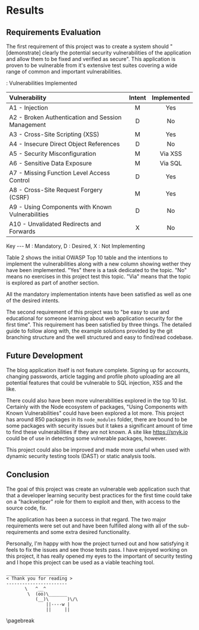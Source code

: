 # Results
## Requirements Evaluation
The first requirement of this project was to create a system should "[demonstrate] clearly the potential security vulnerabilities of the application and allow them to be fixed and verified as secure". This application is proven to be vulnerable from it's extensive test suites covering a wide range of common and important vulnerabilities.

: Vulnerabilities Implemented

| Vulnerability                                     | Intent | Implemented |
|:--------------------------------------------------|:------:|:-----------:|
| A1 - Injection                                    |   M    |     Yes     |
| A2 - Broken Authentication and Session Management |   D    |     No      |
| A3 - Cross-Site Scripting (XSS)                   |   M    |     Yes     |
| A4 - Insecure Direct Object References            |   D    |     No      |
| A5 - Security Misconfiguration                    |   M    |   Via XSS   |
| A6 - Sensitive Data Exposure                      |   M    |   Via SQL   |
| A7 - Missing Function Level Access Control        |   D    |     Yes     |
| A8 - Cross-Site Request Forgery (CSRF)            |   M    |     Yes     |
| A9 - Using Components with Known Vulnerabilities  |   D    |     No      |
| A10 - Unvalidated Redirects and Forwards          |   X    |     No      |

Key --- M : Mandatory, D : Desired, X : Not Implementing

Table 2 shows the initial OWASP Top 10 table and the intentions to implement the vulnerabilities along with a new column showing wether they have been implemented. "Yes" there is a task dedicated to the topic. "No" means no exercises in this project test this topic. "Via" means that the topic is explored as part of another section.

All the mandatory implementation intents have been satisfied as well as one of the desired intents.

The second requirement of this project was to "be easy to use and educational for someone learning about web application security for the first time". This requirement has been satisfied by three things. The detailed guide to follow along with, the example solutions provided by the git branching structure and the well structured and easy to find/read codebase.

## Future Development
The blog application itself is not feature complete. Signing up for accounts, changing passwords, article tagging and profile photo uploading are all potential features that could be vulnerable to SQL injection, XSS and the like.

There could also have been more vulnerabilities explored in the top 10 list. Certainly with the Node ecosystem of packages, "Using Components with Known Vulnerabilities" could have been explored a lot more. This project has around 850 packages in its `node_modules` folder, there are bound to be some packages with security issues but it takes a significant amount of time to find these vulnerabilities if they are not known. A site like <https://snyk.io> could be of use in detecting some vulnerable packages, however.

This project could also be improved and made more useful when used with dynamic security testing tools (DAST) or static analysis tools.

## Conclusion
The goal of this project was create an vulnerable web application such that that a developer learning security best practices for the first time could take on a "hackveloper" role for them to exploit and then, with access to the source code, fix.

The application has been a success in that regard. The two major requirements were set out and have been fulfilled along with all of the sub-requirements and some extra desired functionality.

Personally, I'm happy with how the project turned out and how satisfying it feels to fix the issues and see those tests pass. I have enjoyed working on this project, it has really opened my eyes to the important of security testing and I hope this project can be used as a viable teaching tool.


```
_______________________
< Thank you for reading >
-----------------------
       \   ^__^
        \  (oo)\_______
           (__)\       )\/\
               ||----w |
               ||     ||
```

\pagebreak
